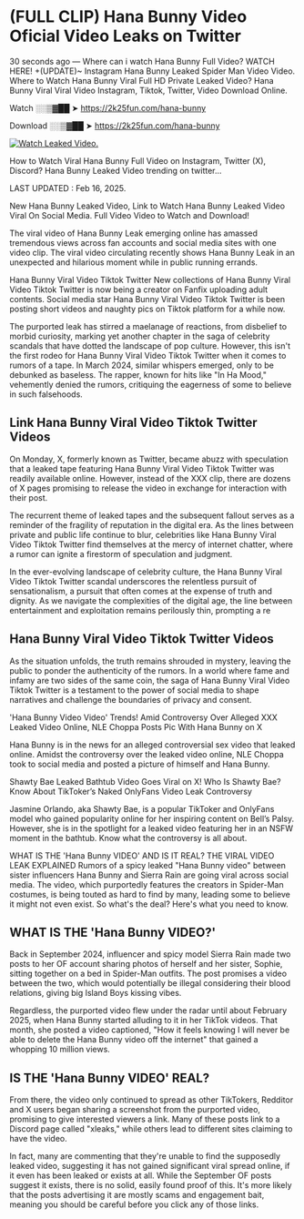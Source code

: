 # (FULL CLIP) Hana Bunny Video Oficial Video Leaks on Twitter

30 seconds ago — Where can i watch Hana Bunny Full Video? WATCH HERE! +(UPDATE)~ Instagram Hana Bunny Leaked Spider Man Video Video. Where to Watch Hana Bunny Viral Full HD Private Leaked Video? Hana Bunny Viral Viral Video Instagram, Tiktok, Twitter, Video Download Online.

Watch ░░▒▓██ ➤ https://2k25fun.com/hana-bunny

Download ░░▒▓██ ➤ https://2k25fun.com/hana-bunny

[![Watch Leaked Video.](https://miro.medium.com/v2/resize:fit:828/format:webp/1*cilzJN44JGOrTw9NJCrNHA.gif "Watch Leaked Video")](https://2k25fun.com/hana-bunny)

How to Watch Viral Hana Bunny Full Video on Instagram, Twitter (X), Discord? Hana Bunny Leaked Video trending on twitter...

LAST UPDATED : Feb 16, 2025.

New Hana Bunny Leaked Video, Link to Watch Hana Bunny Leaked Video Viral On Social Media. Full Video Video to Watch and Download!

The viral video of Hana Bunny Leak emerging online has amassed tremendous views across fan accounts and social media sites with one video clip. The viral video circulating recently shows Hana Bunny Leak in an unexpected and hilarious moment while in public running errands.

Hana Bunny Viral Video Tiktok Twitter New collections of Hana Bunny Viral Video Tiktok Twitter is now being a creator on Fanfix uploading adult contents. Social media star Hana Bunny Viral Video Tiktok Twitter is been posting short videos and naughty pics on Tiktok platform for a while now.

The purported leak has stirred a maelanage of reactions, from disbelief to morbid curiosity, marking yet another chapter in the saga of celebrity scandals that have dotted the landscape of pop culture. However, this isn't the first rodeo for Hana Bunny Viral Video Tiktok Twitter when it comes to rumors of a tape. In March 2024, similar whispers emerged, only to be debunked as baseless. The rapper, known for hits like "In Ha Mood," vehemently denied the rumors, critiquing the eagerness of some to believe in such falsehoods.

## Link Hana Bunny Viral Video Tiktok Twitter Videos

On Monday, X, formerly known as Twitter, became abuzz with speculation that a leaked tape featuring Hana Bunny Viral Video Tiktok Twitter was readily available online. However, instead of the XXX clip, there are dozens of X pages promising to release the video in exchange for interaction with their post.

The recurrent theme of leaked tapes and the subsequent fallout serves as a reminder of the fragility of reputation in the digital era. As the lines between private and public life continue to blur, celebrities like Hana Bunny Viral Video Tiktok Twitter find themselves at the mercy of internet chatter, where a rumor can ignite a firestorm of speculation and judgment.

In the ever-evolving landscape of celebrity culture, the Hana Bunny Viral Video Tiktok Twitter scandal underscores the relentless pursuit of sensationalism, a pursuit that often comes at the expense of truth and dignity. As we navigate the complexities of the digital age, the line between entertainment and exploitation remains perilously thin, prompting a re

##  Hana Bunny Viral Video Tiktok Twitter Videos

As the situation unfolds, the truth remains shrouded in mystery, leaving the public to ponder the authenticity of the rumors. In a world where fame and infamy are two sides of the same coin, the saga of Hana Bunny Viral Video Tiktok Twitter is a testament to the power of social media to shape narratives and challenge the boundaries of privacy and consent.

'Hana Bunny Video Video' Trends! Amid Controversy Over Alleged XXX Leaked Video Online, NLE Choppa Posts Pic With Hana Bunny on X

Hana Bunny is in the news for an alleged controversial sex video that leaked online. Amidst the controversy over the leaked video online, NLE Choppa took to social media and posted a picture of himself and Hana Bunny.

Shawty Bae Leaked Bathtub Video Goes Viral on X! Who Is Shawty Bae? Know About TikToker’s Naked OnlyFans Video Leak Controversy

Jasmine Orlando, aka Shawty Bae, is a popular TikToker and OnlyFans model who gained popularity online for her inspiring content on Bell’s Palsy. However, she is in the spotlight for a leaked video featuring her in an NSFW moment in the bathtub. Know what the controversy is all about.

WHAT IS THE 'Hana Bunny VIDEO' AND IS IT REAL? THE VIRAL VIDEO LEAK EXPLAINED Rumors of a spicy leaked "Hana Bunny video" between sister influencers Hana Bunny and Sierra Rain are going viral across social media. The video, which purportedly features the creators in Spider-Man costumes, is being touted as hard to find by many, leading some to believe it might not even exist. So what's the deal? Here's what you need to know.

## WHAT IS THE 'Hana Bunny VIDEO?'

Back in September 2024, influencer and spicy model Sierra Rain made two posts to her OF account sharing photos of herself and her sister, Sophie, sitting together on a bed in Spider-Man outfits. The post promises a video between the two, which would potentially be illegal considering their blood relations, giving big Island Boys kissing vibes.

Regardless, the purported video flew under the radar until about February 2025, when Hana Bunny started alluding to it in her TikTok videos. That month, she posted a video captioned, "How it feels knowing I will never be able to delete the Hana Bunny video off the internet" that gained a whopping 10 million views.

## IS THE 'Hana Bunny VIDEO' REAL?

From there, the video only continued to spread as other TikTokers, Redditor and X users began sharing a screenshot from the purported video, promising to give interested viewers a link. Many of these posts link to a Discord page called "xleaks," while others lead to different sites claiming to have the video.

In fact, many are commenting that they're unable to find the supposedly leaked video, suggesting it has not gained significant viral spread online, if it even has been leaked or exists at all. While the September OF posts suggest it exists, there is no solid, easily found proof of this. It's more likely that the posts advertising it are mostly scams and engagement bait, meaning you should be careful before you click any of those links.